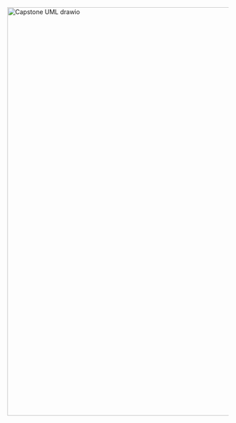 
<img width="866" height="930" alt="Capstone UML drawio" src="https://github.com/user-attachments/assets/3bbd1ebb-7371-4dab-b93b-62bb3a232ba7" />
